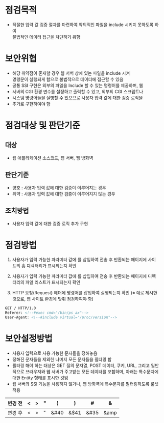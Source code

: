 # 점검목적 
* 적절한 입력 값 검증 절차를 마련하여 악의적인 파일을 include 시키지 못하도록 하여 <br> 불법적인 데이터 접근을 차단하기 위함

# 보안위협 
* 해당 취약점이 존재할 경우 웹 서버 상에 있는 파일을 include 시켜
<br>명령문이 실행되게 함으로 불법적으로 데이터에 접근할 수 있음
* 공통 SSI 구현은 외부의 파일을 Include 할 수 있는 명령어를 제공하며, 웹
* 서버의 CGI 환경 변수를 설정하고 출력할 수 있고, 외부의 CGI 스크립트나
* 시스템 명령어들을 실행할 수 있으므로 사용자 입력 값에 대한 검증 로직을
* 추가로 구현하여야 함

# 점검대상 및 판단기준

## 대상
* 웹 애플리케이션 소스코드, 웹 서버, 웹 방화벽
## 판단기준
* 양호 : 사용자 입력 값에 대한 검증이 이루어지는 경우
* 취약 : 사용자 입력 값에 대한 검증이 이루어지지 않는 경우
## 조치방법
* 사용자 입력 값에 대한 검증 로직 추가 구현

# 점검방법
1) 사용자가 입력 가능한 파라미터 값에 <!--#echo var=”DOCUMENT_ROOT” -->를
삽입하여 전송 후 반환되는 페이지에 사이트의 홈 디렉터리가 표시되는지 확인

2) 사용자가 입력 가능한 파라미터 값에 <!-- #exec cmd=”ls -al” -->를 삽입하여 전송
후 반환되는 페이지에 디렉터리의 파일 리스트가 표시되는지 확인

3) HTTP 요청(Request) 헤더에 명령어를 삽입하여 실행되는지 확인
(※ 예로 제시한 것으로, 웹 사이트 환경에 맞춰 점검하여야 함)

```html
GET / HTTP/1.0
Referer: <!--#exec cmd="/bin/ps ax"-->
User-Agent: <!--#include virtual="/proc/version"-->
```

# 보안설정방법
* 사용자 입력으로 사용 가능한 문자들을 정해놓음
* 정해진 문자들을 제외한 나머지 모든 문자들을 필터링 함
* 필터링 해야 하는 대상은 GET 질의 문자열, POST 데이터, 쿠키, URL, 그리고 일반적으로
브라우저와 웹 서버가 주고받는 모든 데이터를 포함하며, 아래는 특수문자에 대한 Entity 형태를 표시한 것임
* 웹 서버의 SSI 기능을 사용하지 않거나, 웹 방화벽에 특수문자를 필터링하도록 룰셋 적용

| 변경 전  | <    | >    | "      | (    | )    | #    | &    |
|----------|------|------|--------|------|------|------|------|
| 변경 후  | &lt; | &gt; | &quot; | &#40 | &$41 | &#35 | &amp |
